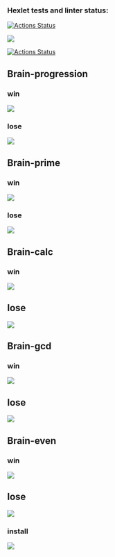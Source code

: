 ### Hexlet tests and linter status:
[![Actions Status](https://github.com/Anastasiya-Moreva/frontend-project-lvl1/workflows/hexlet-check/badge.svg)](https://github.com/Anastasiya-Moreva/frontend-project-lvl1/actions)

<a href="https://codeclimate.com/github/codeclimate/codeclimate/maintainability"><img src="https://api.codeclimate.com/v1/badges/a99a88d28ad37a79dbf6/maintainability" /></a>

[![Actions Status](https://github.com/Anastasiya-Moreva/frontend-project-lvl1/workflows/CI/badge.svg)](https://github.com/Anastasiya-Moreva/frontend-project-lvl1/actions)



## Brain-progression

### win
<a href="https://asciinema.org/a/GeNhsbJr1Y9N0izg1QrRL4FJC" target="_blank"></a><img src="https://asciinema.org/a/GeNhsbJr1Y9N0izg1QrRL4FJC.svg"></img>

### lose
<a href="https://asciinema.org/a/rXrFOnz3nN35iLoPUxtiTmXIj" target="_blank"></a><img src="https://asciinema.org/a/rXrFOnz3nN35iLoPUxtiTmXIj.svg"></img>


## Brain-prime

### win

<a href="https://asciinema.org/a/K5EueDpgCaNmLPssEFTMnNjNj" target="_blank"></a><img src="https://asciinema.org/a/K5EueDpgCaNmLPssEFTMnNjNj.svg"></img>


### lose
<a href="https://asciinema.org/a/5xZENjRtlgDFAdilo8sKt0TIU" target="_blank"></a>
<img src="https://asciinema.org/a/5xZENjRtlgDFAdilo8sKt0TIU.svg"></img>

## Brain-calc

### win
<a href="https://asciinema.org/a/ZQrEzy5sJcYj0eHNLjk62zMbC" target="_blank"></a><img src="https://asciinema.org/a/ZQrEzy5sJcYj0eHNLjk62zMbC.svg"></img>

## lose
<a href="https://asciinema.org/a/4PHDADt3EoTYSkvAHe2nrXyOz" target="_blank"></a>
<img src="https://asciinema.org/a/4PHDADt3EoTYSkvAHe2nrXyOz.svg"></img>


## Brain-gcd

### win
<a href="https://asciinema.org/a/gORBI9aqwNAndWazPl6LVPNF1" target="_blank"></a>
<img src="https://asciinema.org/a/gORBI9aqwNAndWazPl6LVPNF1.svg"></img>

## lose

<a href="https://asciinema.org/a/Ry12rZN0oOdxUXhqMfCf6n3Xs" target="_blank"></a>
<img src="https://asciinema.org/a/Ry12rZN0oOdxUXhqMfCf6n3Xs.svg"></img>


## Brain-even 

### win

<a href="https://asciinema.org/a/GPrV3e687BYV6v3Nrexnn2Yep" target="_blank"></a>
<img src="https://asciinema.org/a/GPrV3e687BYV6v3Nrexnn2Yep.svg"></img>

## lose

<a href="https://asciinema.org/a/FOJf3hiIz17H3ckiOedTsETcT" target="_blank"></a>
<img src="https://asciinema.org/a/FOJf3hiIz17H3ckiOedTsETcT.svg"></img>




### install
<a href="https://asciinema.org/a/488113" target="_blank"></a>
<img src="https://asciinema.org/a/488113.svg"></img>
